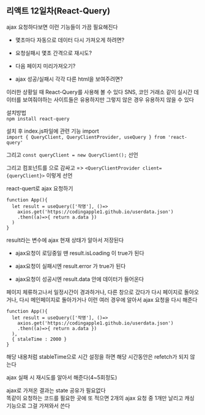 ## 리액트 12일차(React-Query)  

ajax 요청하다보면 이런 기능들이 가끔 필요해진다  

- 몇초마다 자동으로 데이터 다시 가져오게 하려면?

- 요청실패시 몇초 간격으로 재시도?

- 다음 페이지 미리가져오기?

- ajax 성공/실패시 각각 다른 html을 보여주려면?

이러한 상황일 때 React-Query를 사용해 볼 수 있다
SNS, 코인 거래소 같이 실시간 데이터를 보여줘야하는 사이트들은 유용하지만 그렇지 않은 경우 유용하지 않을 수 있다  

설치방법  
```npm install react-query```

설치 후 index.js파일에 관련 기능 import  
```import { QueryClient, QueryClientProvider, useQuery } from 'react-query'  ```  

그리고 ```const queryClient = new QueryClient();``` 선언  

그리고 <App> 컴포넌트를 <QueryClientProvider > 으로 감싸고 => ```<QueryClientProvider client={queryClient}>``` 이렇게 선언  

react-quert로 ajax 요청하기  
```
function App(){
  let result = useQuery(['작명'], ()=>
    axios.get('https://codingapple1.github.io/userdata.json')
    .then((a)=>{ return a.data })
  )
}
```
result라는 변수에 ajax 현재 상태가 알아서 저장된다

- ajax요청이 로딩중일 땐 result.isLoading 이 true가 된다  

- ajax요청이 실패시엔 result.error 가 true가 된다  

- ajax요청이 성공시엔 result.data 안에 데이터가 들어온다

페이지 체류하고나서 일정시간이 경과하거나, 다른 창으로 갔다가 다시 페이지로 돌아오거나, 다시 메인페이지로 돌아가거나 이런 여러 경우에 알아서 ajax 요청을 다시 해준다  
```
function App(){
  let result = useQuery(['작명'], ()=>
    axios.get('https://codingapple1.github.io/userdata.json')
    .then((a)=>{ return a.data })
  ),
  { staleTime : 2000 }
}
```
해당 내용처럼 stableTime으로 시간 설정을 하면 해당 시간동안은 refetch가 되지 않는다  

ajax 실패 시 재시도를 알아서 해준다(4~5회정도)  

ajax로 가져온 결과는 state 공유가 필요없다  
똑같이 요청하는 코드를 필요한 곳에 또 적으면 2개의 ajax 요청 중 1개만 날리고 캐싱기능으로 그걸 가져와서 쓴다
